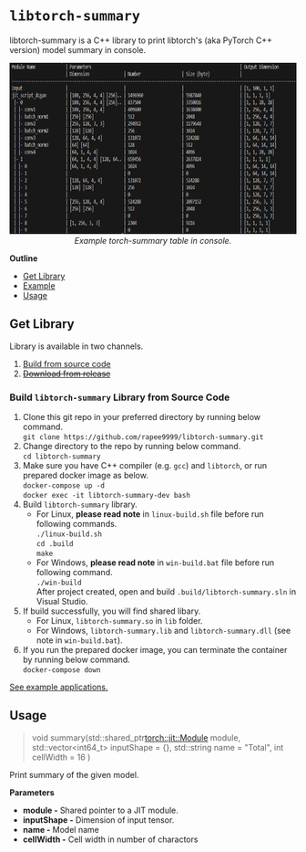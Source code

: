 # `libtorch-summary`

libtorch-summary is a C++ library to print libtorch's (aka PyTorch C++ version) model summary in console.


<div style="text-align: center">
    <img src="example/libtorch-summary.png" height=300 alt>
    <em>Example torch-summary table in console.</em>
</div>



**Outline**
- [Get Library](#get-library)
- [Example](/example/README.md)
- [Usage](#usage)


## Get Library
Library is available in two channels.
1. [Build from source code](#build-libtorch-summary-library-from-source-code)
2. [~~Download from release~~]()

### Build `libtorch-summary` Library from Source Code
1. Clone this git repo in your preferred directory by running below command.<br>
    `git clone https://github.com/rapee9999/libtorch-summary.git`
1. Change directory to the repo by running below command.<br>
    `cd libtorch-summary`
1. Make sure you have C++ compiler (e.g. `gcc`) and `libtorch`, or run prepared docker image as below.<br>
    `docker-compose up -d`<br>
    `docker exec -it libtorch-summary-dev bash`
1. Build `libtorch-summary` library.
    - For Linux, **please read note** in `linux-build.sh` file before run following commands.<br>
    `./linux-build.sh`<br>
    `cd .build`<br>
    `make`
    - For Windows, **please read note** in `win-build.bat` file before run following command.<br>
    `./win-build`<br>
    After project created, open and build `.build/libtorch-summary.sln` in Visual Studio.
1. If build successfully, you will find shared libary. 
    - For Linux, `libtorch-summary.so` in `lib` folder.
    - For Windows, `libtorch-summary.lib` and `libtorch-summary.dll` (see note in `win-build.bat`).
1. If you run the prepared docker image, you can terminate the container by running below command.<br>
`docker-compose down`

[See example applications.](./example/README.md)


## Usage
> void summary(std::shared_ptr<torch::jit::Module> module, std::vector<int64_t> inputShape = {}, std::string name = "Total", int cellWidth = 16 )

Print summary of the given model.

**Parameters**
* **module -** Shared pointer to a JIT module.
* **inputShape -** Dimension of input tensor.
* **name -** Model name
* **cellWidth -** Cell width in number of charactors


